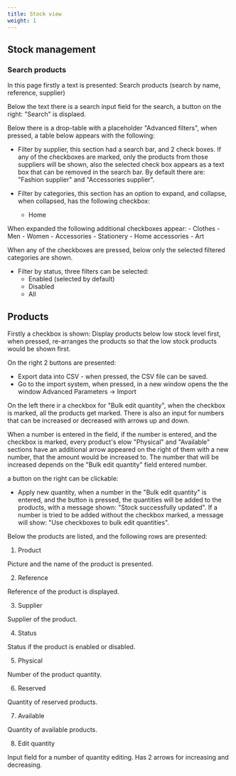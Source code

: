 ```yaml
---
title: Stock view
weight: 1
---
```


## Stock management

### Search products

In this page firstly a text is presented: Search products (search by name, reference, supplier) 

Below the text there is a search input field for the search, a button on the right: "Search" is displaed.

Below there is a drop-table with a placeholder "Advanced filters", when pressed, a table below appears with the following:

 - Filter by supplier, this section had a search bar, and 2 check boxes. If any of the checkboxes are marked, only the products from those suppliers will be shown, also the selected check box appears as a text box that can be removed in the search bar. By default there are: "Fashion supplier" and "Accessories supplier".
 
 - Filter by categories, this section has an option to expand, and collapse, when collapsed, has the following checkbox:
    - Home
    
When expanded the following additional checkboxes appear:
    - Clothes
    - Men
    - Women
    - Accessories
    - Stationery
    - Home accessories
    - Art

When any of the checkboxes are pressed, below only the selected filtered categories are shown.

 - Filter by status, three filters can be selected:
    - Enabled (selected by default)
    - Disabled
    - All

## Products

Firstly a checkbox is shown: Display products below low stock level first, when pressed, re-arranges the products so that the low stock products would be shown first.

On the right 2 buttons are presented:
 
  - Export data into CSV - when pressed, the CSV file can be saved.
  - Go to the import system, when pressed, in a new window opens the the window Advanced Parameters -> Import

On the left there ir a checkbox for "Bulk edit quantity", when the checkbox is marked, all the products get marked. There is also an input for numbers that can be increased or decreased with arrows up and down.

When a number is entered in the field, if the number is entered, and the checkbox is marked, every product's elow "Physical" and "Available" sections have an additional arrow appeared on the right of them with a new number, that the amount would be increased to. The number that will be increased depends on the "Bulk edit quantity" field entered number.

a button on the right can be clickable:
 
  - Apply new quantity, when a number in the "Bulk edit quantity" is entered, and the button is pressed, the quantities will be added to the products, with a message shown: "Stock successfully updated".
If a number is tried to be added without the checkbox marked, a message will show: "Use checkboxes to bulk edit quantities".

Below the products are listed, and the following rows are presented:

 1) Product

Picture and the name of the product is presented.

 2) Reference

Reference of the product is displayed.

 3) Supplier

Supplier of the product.

 4) Status

Status if the product is enabled or disabled.

 5) Physical

Number of the product quantity.

 6) Reserved

Quantity of reserved products.

 7) Available

Quantity of available products.

 8) Edit quantity

Input field for a number of quantity editing. Has 2 arrows for increasing and decreasing.
